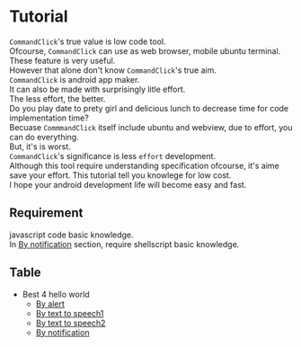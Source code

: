 # Tutorial

`CommandClick`'s true value is low code tool.  
Ofcourse, `CommandClick` can use as web browser, mobile ubuntu terminal. These feature is very useful.  
However that alone don't know `CommandClick`'s true aim.   
`CommandClick` is android app maker.   
It can also be made with surprisingly litle effort.   
The less effort, the better.   
Do you play date to prety girl and delicious lunch to decrease time for code implementation time?    
Becuase `CommmandClick` itself include ubuntu and webview, due to effort, you can do everything.   
But, it's is worst.  
`CommandClick`'s significance is less `effort` development.  
Although this tool require understanding specification ofcourse, it's aime save your effort. 
This tutorial tell you knowlege for low cost.  
I hope your android development life will become easy and fast.  

Requirement
-----------------

javascript code basic knowledge.   
In [By notification](#by-notification) section, require shellscript basic knowledge.  


Table
-----------------
<!-- vim-markdown-toc GFM -->

* Best 4 hello world
    * [By alert](https://github.com/puutaro/CommandClick/blob/master/md/developer/tutorial/by_alert_hello_world.md)
    * [By text to speech1](https://github.com/puutaro/CommandClick/blob/master/md/developer/tutorial/by_text_to_speech_hello_world.md)
    * [By text to speech2](https://github.com/puutaro/CommandClick/blob/master/md/developer/tutorial/by_text_to_speech_hello_world2.md)
    * [By notification](#by-notification)


